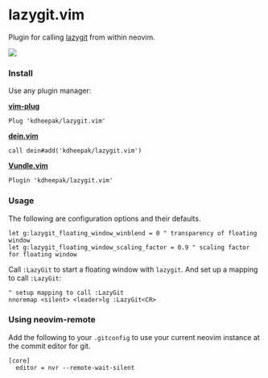 # lazygit.vim

Plugin for calling [lazygit](https://github.com/jesseduffield/lazygit) from within neovim.

![](https://user-images.githubusercontent.com/1813121/78614672-b8beea80-785e-11ea-8fd2-835b385ed6da.gif)

### Install

Use any plugin manager:

**[vim-plug](https://github.com/junegunn/vim-plug)**

```vim
Plug 'kdheepak/lazygit.vim'
```

**[dein.vim](https://github.com/Shougo/dein.vim)**

```vim
call dein#add('kdheepak/lazygit.vim')
```

**[Vundle.vim](https://github.com/junegunn/vim-plug)**

```vim
Plugin 'kdheepak/lazygit.vim'
```

### Usage

The following are configuration options and their defaults.

```vim
let g:lazygit_floating_window_winblend = 0 " transparency of floating window
let g:lazygit_floating_window_scaling_factor = 0.9 " scaling factor for floating window
```

Call `:LazyGit` to start a floating window with `lazygit`.
And set up a mapping to call `:LazyGit`:

```vim
" setup mapping to call :LazyGit
nnoremap <silent> <leader>lg :LazyGit<CR>
```

### Using neovim-remote

Add the following to your `.gitconfig` to use your current neovim instance at the commit editor for git.

```
[core]
  editor = nvr --remote-wait-silent
```
